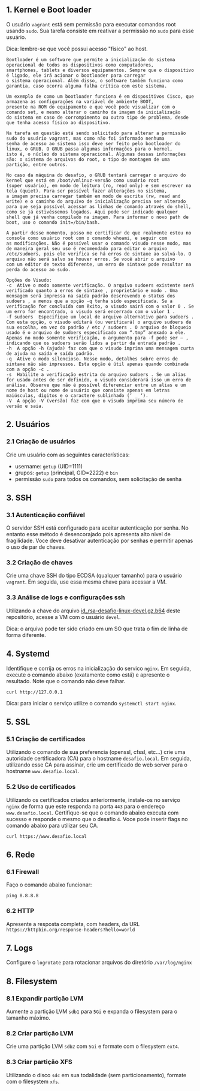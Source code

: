 ## 1. Kernel e Boot loader

O usuário `vagrant` está sem permissão para executar comandos root usando `sudo`.
Sua tarefa consiste em reativar a permissão no `sudo` para esse usuário.

Dica: lembre-se que você possui acesso "físico" ao host.

    Bootloader é um software que permite a inicialização do sistema operacional de todos os dispositivos como computadores,
    smartphones, tablets e diversos equipamentos. Sempre que o dispositivo é ligado, ele irá acionar o bootloader para carregar
    o sistema operacional. Além disso, o software também funciona como garantia, caso ocorra alguma falha crítica com este sistema.
    
    Um exemplo de como um bootloader funciona é em dispositivos Cisco, que armazena as configurações na variável de ambiente BOOT,
    presente na ROM do equipamento e que você pode visualizar com o comando set, e mesmo alterar o caminho da imagem da inicialização
    do sistema em caso de corrompimento ou outro tipo de problema, desde que tenha acesso físico ao dispositivo.
    
    Na tarefa em questão está sendo solicitado para alterar a permissão sudo do usuário vagrant, mas como não foi informado nenhuma
    senha de acesso ao sistema isso deve ser feito pelo bootloader do linux, o GRUB. O GRUB passa algumas informações para o kernel,
    isto é, o núcleo do sistema operacional. Algumas dessas informações são: o sistema de arquivos do root, o tipo de montagem de uma
    partição, entre outros. 
    
    No caso da máquina do desafio, o GRUB tentará carregar o arquivo do kernel que está em /boot/vmlinuz-versão como usuário root
    (super usuário), em modo de leitura (ro, read only) e sem escrever na tela (quiet). Para ser possível fazer alterações no sistema,
    a imagem precisa carregar também em modo de escrita (rw, read and write) e o caminho do arquivo de inicialização precisa ser alterado
    para que seja possível acessar as linhas de comando através do shell, como se já estivéssemos logados. Aqui pode ser indicado qualquer
    shell que já venha compilado na imagem. Para informar o novo path de boot, uso o comando init=/bin/bash.
    
    A partir desse momento, posso me certificar de que realmente estou no console como usuário root com o comando whoami, e seguir com
    as modificações. Não é possível usar o comando visudo nesse modo, mas de maneira geral seu uso é recomendado para editar o arquivo
    /etc/sudoers, pois ele verifica se há erros de sintaxe ao salvá-lo. O arquivo não será salvo se houver erros. Se você abrir o arquivo
    com um editor de texto diferente, um erro de sintaxe pode resultar na perda do acesso ao sudo.
    
    Opções do Visudo:
    -c	Ative o modo somente verificação. O arquivo sudoers existente será verificado quanto a erros de sintaxe , proprietário e modo . Uma mensagem será impressa na saída padrão descrevendo o status dos sudoers , a menos que a opção -q tenha sido especificada. Se a verificação for concluída com êxito, o visudo sairá com o valor 0 . Se um erro for encontrado, o visudo será encerrado com o valor 1 .
    -f sudoers	Especifique um local de arquivo alternativo para sudoers . Com esta opção, o visudo editará (ou verificará) o arquivo sudoers de sua escolha, em vez do padrão / etc / sudoers . O arquivo de bloqueio usado é o arquivo de sudoers especificado com “.tmp” anexado a ele. Apenas no modo somente verificação, o argumento para -f pode ser – , indicando que os sudoers serão lidos a partir da entrada padrão .
    -h	A opção -h (ajuda) faz com que o visudo imprima uma mensagem curta de ajuda na saída e saída padrão.
    -q	Ative o modo silencioso. Nesse modo, detalhes sobre erros de sintaxe não são impressos. Esta opção é útil apenas quando combinada com a opção -c .
    -s	Habilite a verificação estrita do arquivo sudoers . Se um alias for usado antes de ser definido, o visudo considerará isso um erro de análise. Observe que não é possível diferenciar entre um alias e um nome de host ou nome de usuário que consiste apenas em letras maiúsculas, dígitos e o caractere sublinhado (‘ _ ‘).
    -V	A opção -V (versão) faz com que o visudo imprima seu número de versão e saia.

## 2. Usuários

### 2.1 Criação de usuários

Crie um usuário com as seguintes características:

- username: `getup` (UID=1111)
- grupos: `getup` (principal, GID=2222) e `bin`
- permissão `sudo` para todos os comandos, sem solicitação de senha

## 3. SSH

### 3.1 Autenticação confiável

O servidor SSH está configurado para aceitar autenticação por senha. No entanto esse método é desencorajado
pois apresenta alto nivel de fragilidade. Voce deve desativar autenticação por senhas e permitir apenas o uso
de par de chaves.

### 3.2 Criação de chaves

Crie uma chave SSH do tipo ECDSA (qualquer tamanho) para o usuário `vagrant`. Em seguida, use essa mesma chave
para acessar a VM.

### 3.3 Análise de logs e configurações ssh

Utilizando a chave do arquivo [id_rsa-desafio-linux-devel.gz.b64](id_rsa-desafio-linux-devel.gz.b64) deste repositório, acesse a VM com o usuário `devel`.

Dica: o arquivo pode ter sido criado em um SO que trata o fim de linha de forma diferente.

## 4. Systemd

Identifique e corrija os erros na inicialização do servico `nginx`.
Em seguida, execute o comando abaixo (exatamente como está) e apresente o resultado.
Note que o comando não deve falhar.

```
curl http://127.0.0.1
```

Dica: para iniciar o serviço utilize o comando `systemctl start nginx`.

## 5. SSL

### 5.1 Criação de certificados

Utilizando o comando de sua preferencia (openssl, cfssl, etc...) crie uma autoridade certificadora (CA) para o hostname `desafio.local`.
Em seguida, utilizando esse CA para assinar, crie um certificado de web server para o hostname `www.desafio.local`.

### 5.2 Uso de certificados

Utilizando os certificados criados anteriormente, instale-os no serviço `nginx` de forma que este responda na porta `443` para o endereço
`www.desafio.local`. Certifique-se que o comando abaixo executa com sucesso e responde o mesmo que o desafio `4`. Voce pode inserir flags no comando
abaixo para utilizar seu CA.

```
curl https://www.desafio.local
```

## 6. Rede

### 6.1 Firewall

Faço o comando abaixo funcionar:

```
ping 8.8.8.8
```

### 6.2 HTTP

Apresente a resposta completa, com headers, da URL `https://httpbin.org/response-headers?hello=world`

## 7. Logs

Configure o `logrotate` para rotacionar arquivos do diretório `/var/log/nginx`

## 8. Filesystem

### 8.1 Expandir partição LVM

Aumente a partição LVM `sdb1` para `5Gi` e expanda o filesystem para o tamanho máximo.

### 8.2 Criar partição LVM

Crie uma partição LVM `sdb2` com `5Gi` e formate com o filesystem `ext4`.

### 8.3 Criar partição XFS

Utilizando o disco `sdc` em sua todalidade (sem particionamento), formate com o filesystem `xfs`.
